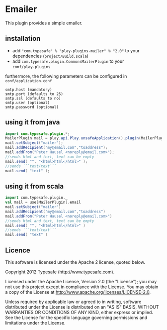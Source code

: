 # Emailer  

This plugin provides a simple emailer.

## installation
* add ```"com.typesafe" % "play-plugins-mailer" % "2.0"``` to your dependencies (```project/Build.scala```)
* add ```com.typesafe.plugin.CommonsMailerPlugin``` to your ```conf/play.plugins```

furthermore, the following parameters can be configured in ```conf/application.conf```

```
smtp.host (mandatory)
smtp.port (defaults to 25)
smtp.ssl (defaults to no)
smtp.user (optional)
smtp.password (optional)
```


## using it from java 

```java
import com.typesafe.plugin.*;
MailerPlugin mail = play.api.Play.unsafeApplication().plugin(MailerPlugin.class);
mail.setSubject("mailer");
mail.addRecipient("my@email.com","toaddress");
mail.addFrom("Peter Hausel <noreply@email.com>");
//sends html and text, text can be empty
mail.send( "", "<html>html</html>" );
//sends ```text/text```
mail.send( "text" );

```

## using it from scala

```scala
import com.typesafe.plugin._
val mail = use[MailerPlugin].email
mail.setSubject("mailer")
mail.addRecipient("my@email.com","toaddress")
mail.addFrom("Peter Hausel <noreply@email.com>")
//sends html and text, text can be empty
mail.send( "", "<html>html</html>" )
//sends ```text/text```
mail.send( "text" )

```


## Licence

This software is licensed under the Apache 2 license, quoted below.

Copyright 2012 Typesafe (http://www.typesafe.com).

Licensed under the Apache License, Version 2.0 (the "License"); you may not use this project except in compliance with the License. You may obtain a copy of the License at http://www.apache.org/licenses/LICENSE-2.0.

Unless required by applicable law or agreed to in writing, software distributed under the License is distributed on an "AS IS" BASIS, WITHOUT WARRANTIES OR CONDITIONS OF ANY KIND, either express or implied. See the License for the specific language governing permissions and limitations under the License.